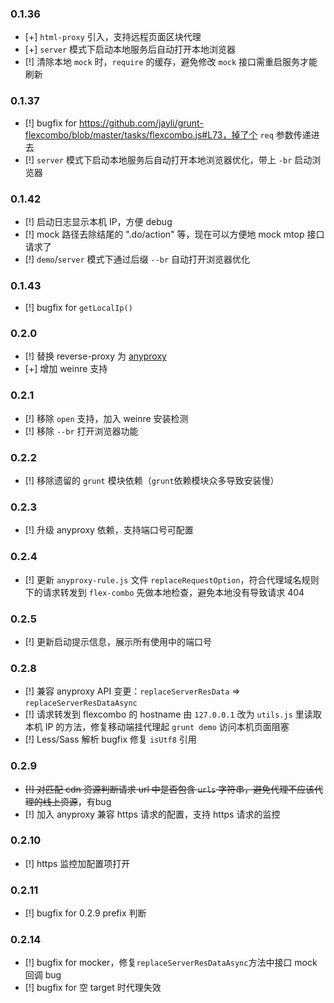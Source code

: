 ### 0.1.36

- [+] `html-proxy` 引入，支持远程页面区块代理
- [+] `server` 模式下启动本地服务后自动打开本地浏览器
- [!] 清除本地 `mock` 时，`require` 的缓存，避免修改 `mock` 接口需重启服务才能刷新

### 0.1.37
- [!] bugfix for https://github.com/jayli/grunt-flexcombo/blob/master/tasks/flexcombo.js#L73，掉了个 `req` 参数传递进去
- [!] `server` 模式下启动本地服务后自动打开本地浏览器优化，带上 `-br` 启动浏览器

### 0.1.42
- [!] 启动日志显示本机 IP，方便 debug
- [!] mock 路径去除结尾的 ".do/action" 等，现在可以方便地 mock mtop 接口请求了
- [!] `demo`/`server` 模式下通过后缀 `--br` 自动打开浏览器优化

### 0.1.43
- [!] bugfix for `getLocalIp()`

### 0.2.0
- [!] 替换 reverse-proxy 为 [anyproxy](web.npm.alibaba-inc.com/package/anyproxy)
- [+] 增加 weinre 支持

### 0.2.1
- [!] 移除 `open` 支持，加入 weinre 安装检测
- [!] 移除 `--br` 打开浏览器功能

### 0.2.2
- [!] 移除遗留的 `grunt` 模块依赖（`grunt`依赖模块众多导致安装慢）

### 0.2.3
- [!] 升级 anyproxy 依赖，支持端口号可配置

### 0.2.4
- [!] 更新 `anyproxy-rule.js` 文件 `replaceRequestOption`，符合代理域名规则下的请求转发到 `flex-combo` 先做本地检查，避免本地没有导致请求 404

### 0.2.5
- [!] 更新启动提示信息，展示所有使用中的端口号

### 0.2.8
- [!] 兼容 anyproxy API 变更：`replaceServerResData` => `replaceServerResDataAsync`
- [!] 请求转发到 flexcombo 的 hostname 由 `127.0.0.1` 改为 `utils.js` 里读取本机 IP 的方法，修复移动端挂代理起 `grunt demo` 访问本机页面阻塞
- [!] Less/Sass 解析 bugfix 修复 `isUtf8` 引用

### 0.2.9
- <s>[!] 对匹配 cdn 资源判断请求 url 中是否包含 `urls` 字符串，避免代理不应该代理的线上资源</s>，有bug
- [!] 加入 anyproxy 兼容 https 请求的配置，支持 https 请求的监控

### 0.2.10
- [!] https 监控加配置项打开

### 0.2.11
- [!] bugfix for  0.2.9 prefix 判断

### 0.2.14
- [!] bugfix for mocker，修复`replaceServerResDataAsync`方法中接口 mock 回调 bug
- [!] bugfix for 空 target 时代理失效